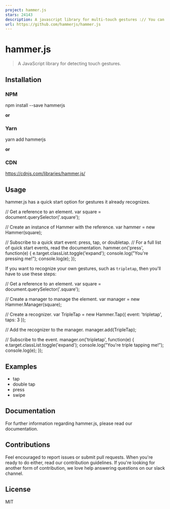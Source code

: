 ```yaml
---
project: hammer.js
stars: 24143
description: A javascript library for multi-touch gestures :// You can touch this
url: https://github.com/hammerjs/hammer.js
---
```


hammer.js
=========

> A JavaScript library for detecting touch gestures.

Installation
------------

### NPM

npm install --save hammerjs

**or**

### Yarn

yarn add hammerjs

**or**

### CDN

https://cdnjs.com/libraries/hammer.js/

Usage
-----

hammer.js has a quick start option for gestures it already recognizes.

// Get a reference to an element.
var square \= document.querySelector('.square');

// Create an instance of Hammer with the reference.
var hammer \= new Hammer(square);

// Subscribe to a quick start event: press, tap, or doubletap.
// For a full list of quick start events, read the documentation.
hammer.on('press', function(e) {
  e.target.classList.toggle('expand');
  console.log("You're pressing me!");
  console.log(e);
});

If you want to recognize your own gestures, such as `tripletap`, then you'll have to use these steps:

// Get a reference to an element.
var square \= document.querySelector('.square');

// Create a manager to manage the element.
var manager \= new Hammer.Manager(square);

// Create a recognizer.
var TripleTap \= new Hammer.Tap({
  event: 'tripletap',
  taps: 3
});

// Add the recognizer to the manager.
manager.add(TripleTap);

// Subscribe to the event.
manager.on('tripletap', function(e) {
  e.target.classList.toggle('expand');
  console.log("You're triple tapping me!");
  console.log(e);
});

Examples
--------

-   tap
-   double tap
-   press
-   swipe

Documentation
-------------

For further information regarding hammer.js, please read our documentation.

Contributions
-------------

Feel encouraged to report issues or submit pull requests. When you're ready to do either, read our contribution guidelines. If you're looking for another form of contribution, we love help answering questions on our slack channel.

License
-------

MIT
